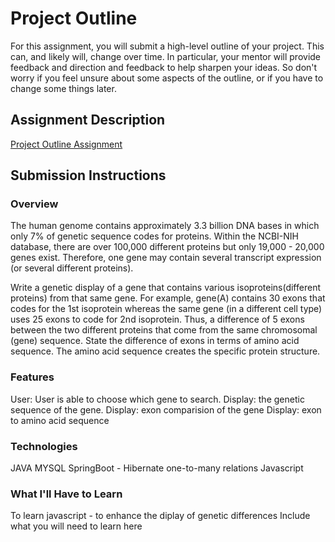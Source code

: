 # Project Outline
For this assignment, you will submit a high-level outline of your project. This can, and likely will, change over time. In particular, your mentor will provide feedback and direction and feedback to help sharpen your ideas. So don't worry if you feel unsure about some aspects of the outline, or if you have to change some things later.

## Assignment Description
[Project Outline Assignment](https://education.launchcode.org/liftoff/assignments/project-outline/)

## Submission Instructions

### Overview
The human genome contains approximately 3.3 billion DNA bases in which only 7% of genetic sequence codes for proteins.  Within the NCBI-NIH database, there are over 100,000 different proteins but only 19,000 - 20,000 genes exist. Therefore, one gene may contain several transcript expression (or several different proteins). 

Write a genetic display of a gene that contains various isoproteins(different proteins) from that same gene. For example, gene(A) contains 30 exons that codes for the 1st isoprotein whereas the same gene (in a different cell type) uses 25 exons to code for 2nd isoprotein.  Thus, a difference of 5 exons between the two different proteins that come from the same chromosomal (gene) sequence.
State the difference of exons in terms of amino acid sequence. The amino acid sequence creates the specific protein structure. 

### Features
User: User is able to choose which gene to search.
Display: the genetic sequence of the gene.
Display: exon comparision of the gene
Display: exon to amino acid sequence

### Technologies
JAVA
MYSQL
SpringBoot - Hibernate
  one-to-many relations
Javascript  

### What I'll Have to Learn

To learn javascript - to enhance the diplay of genetic differences
Include what you will need to learn here
